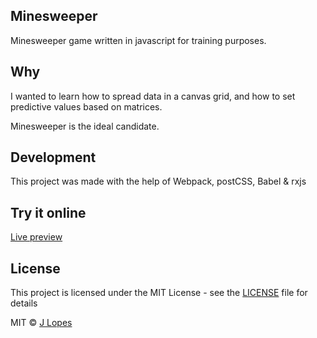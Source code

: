## Minesweeper
Minesweeper game written in javascript for training purposes.

## Why
I wanted to learn how to spread data in a canvas grid, and how to set predictive values based on matrices.

Minesweeper is the ideal candidate.

## Development
This project was made with the help of Webpack, postCSS, Babel & rxjs

## Try it online
[Live preview](https://offeringofpie.github.io/minesweeper/)

## License
This project is licensed under the MIT License - see the [LICENSE](LICENSE) file for details

MIT © [J Lopes](https://jlopes.eu)
